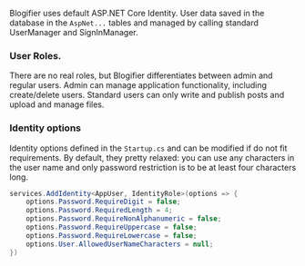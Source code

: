 Blogifier uses default ASP.NET Core Identity. User data saved in the database in the `AspNet...` 
tables and managed by calling standard UserManager and SignInManager.

### User Roles.
There are no real roles, but Blogifier differentiates between admin and regular users. Admin can 
manage application functionality, including create/delete users. Standard users can only write 
and publish posts and upload and manage files.

### Identity options
Identity options defined in the `Startup.cs` and can be modified if do not fit requirements.
By default, they pretty relaxed: you can use any characters in the user name and only password 
restriction is to be at least four characters long.

```csharp
services.AddIdentity<AppUser, IdentityRole>(options => {
    options.Password.RequireDigit = false;
    options.Password.RequiredLength = 4;
    options.Password.RequireNonAlphanumeric = false;
    options.Password.RequireUppercase = false;
    options.Password.RequireLowercase = false;
    options.User.AllowedUserNameCharacters = null;
})
```